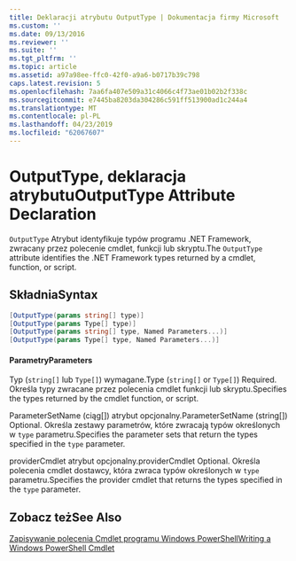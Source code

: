 ```yaml
---
title: Deklaracji atrybutu OutputType | Dokumentacja firmy Microsoft
ms.custom: ''
ms.date: 09/13/2016
ms.reviewer: ''
ms.suite: ''
ms.tgt_pltfrm: ''
ms.topic: article
ms.assetid: a97a98ee-ffc0-42f0-a9a6-b0717b39c798
caps.latest.revision: 5
ms.openlocfilehash: 7aa6fa407e509a31c4066c4f73ae01b02b2f338c
ms.sourcegitcommit: e7445ba8203da304286c591ff513900ad1c244a4
ms.translationtype: MT
ms.contentlocale: pl-PL
ms.lasthandoff: 04/23/2019
ms.locfileid: "62067607"
---
```

# <a name="outputtype-attribute-declaration"></a><span data-ttu-id="ca1ae-102">OutputType, deklaracja atrybutu</span><span class="sxs-lookup"><span data-stu-id="ca1ae-102">OutputType Attribute Declaration</span></span>

<span data-ttu-id="ca1ae-103">`OutputType` Atrybut identyfikuje typów programu .NET Framework, zwracany przez polecenie cmdlet, funkcji lub skryptu.</span><span class="sxs-lookup"><span data-stu-id="ca1ae-103">The `OutputType` attribute identifies the .NET Framework types returned by a cmdlet, function, or script.</span></span>

## <a name="syntax"></a><span data-ttu-id="ca1ae-104">Składnia</span><span class="sxs-lookup"><span data-stu-id="ca1ae-104">Syntax</span></span>

```csharp
[OutputType(params string[] type)]
[OutputType(params Type[] type)]
[OutputType(params string[] type, Named Parameters...)]
[OutputType(params Type[] type, Named Parameters...)]
```

#### <a name="parameters"></a><span data-ttu-id="ca1ae-105">Parametry</span><span class="sxs-lookup"><span data-stu-id="ca1ae-105">Parameters</span></span>

<span data-ttu-id="ca1ae-106">Typ (`string[]` lub `Type[]`) wymagane.</span><span class="sxs-lookup"><span data-stu-id="ca1ae-106">Type (`string[]` or `Type[]`) Required.</span></span> <span data-ttu-id="ca1ae-107">Określa typy zwracane przez polecenia cmdlet funkcji lub skryptu.</span><span class="sxs-lookup"><span data-stu-id="ca1ae-107">Specifies the types returned by the cmdlet function, or script.</span></span>

<span data-ttu-id="ca1ae-108">ParameterSetName (ciąg[]) atrybut opcjonalny.</span><span class="sxs-lookup"><span data-stu-id="ca1ae-108">ParameterSetName (string[]) Optional.</span></span> <span data-ttu-id="ca1ae-109">Określa zestawy parametrów, które zwracają typów określonych w `type` parametru.</span><span class="sxs-lookup"><span data-stu-id="ca1ae-109">Specifies the parameter sets that return the types specified in the `type` parameter.</span></span>

<span data-ttu-id="ca1ae-110">providerCmdlet atrybut opcjonalny.</span><span class="sxs-lookup"><span data-stu-id="ca1ae-110">providerCmdlet Optional.</span></span> <span data-ttu-id="ca1ae-111">Określa polecenia cmdlet dostawcy, która zwraca typów określonych w `type` parametru.</span><span class="sxs-lookup"><span data-stu-id="ca1ae-111">Specifies the provider cmdlet that returns the types specified in the `type` parameter.</span></span>

## <a name="see-also"></a><span data-ttu-id="ca1ae-112">Zobacz też</span><span class="sxs-lookup"><span data-stu-id="ca1ae-112">See Also</span></span>

[<span data-ttu-id="ca1ae-113">Zapisywanie polecenia Cmdlet programu Windows PowerShell</span><span class="sxs-lookup"><span data-stu-id="ca1ae-113">Writing a Windows PowerShell Cmdlet</span></span>](./writing-a-windows-powershell-cmdlet.md)
